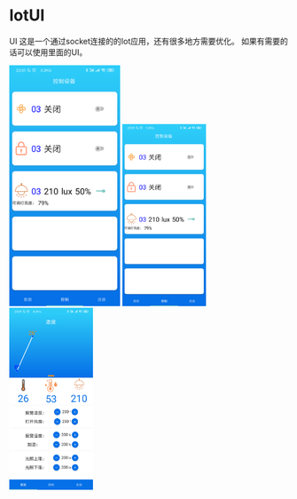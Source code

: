 # IotUI
UI
这是一个通过socket连接的的Iot应用，还有很多地方需要优化。
如果有需要的话可以使用里面的UI。

<!--![](https://github.com/linfirst/IotUI/blob/master/screenshot/1.png)-->

<!--![](https://github.com/linfirst/IotUI/blob/master/screenshot/1.png)-->

<!--![](https://github.com/linfirst/IotUI/blob/master/screenshot/2.png)-->

<!--![](https://github.com/linfirst/IotUI/blob/master/screenshot/3.png)-->

<!--<img src="https://github.com/linfirst/IotUI/blob/master/screenshot/2.png" width= "50%" height= "10%" align=center>-->

<img src="https://github.com/linfirst/IotUI/blob/master/screenshot/2.png" style="width: 200px">
	
<img src="https://github.com/linfirst/IotUI/blob/master/screenshot/2.png" width = "30%" height="5%"/>
 
<img src="https://github.com/linfirst/IotUI/blob/master/screenshot/3.png" width = "30%" height= "5%" alt="" align=center />